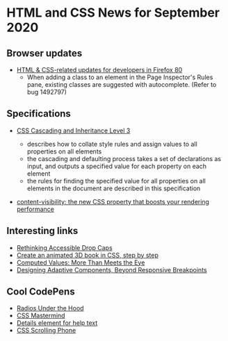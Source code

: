 # HTML and CSS News for September 2020

## Browser updates

- [HTML & CSS-related updates for developers in Firefox 80](https://developer.mozilla.org/en-US/docs/Mozilla/Firefox/Releases/80)
    - When adding a class to an element in the Page Inspector's Rules pane, existing classes are suggested with autocomplete. (Refer to bug 1492797)

## Specifications

- [CSS Cascading and Inheritance Level 3](https://www.w3.org/TR/css-cascade-3/)
    + describes how to collate style rules and assign values to all properties on all elements
    + the cascading and defaulting process takes a set of declarations as input, and outputs a specified value for each property on each element
    + the rules for finding the specified value for all properties on all elements in the document are described in this specification

- [content-visibility: the new CSS property that boosts your rendering performance](https://web.dev/content-visibility/)

## Interesting links

- [Rethinking Accessible Drop Caps](https://justingagne.design/words/rethinking-accessible-drop-caps/)
- [Create an animated 3D book in CSS, step by step](https://scastiel.dev/posts/2020-07-23-animated-3d-book-css/)
- [Computed Values: More Than Meets the Eye](https://css-tricks.com/computed-values-more-than-meets-the-eye/)
- [Designing Adaptive Components, Beyond Responsive Breakpoints](https://stephaniewalter.design/blog/designing-adaptive-components-beyond-responsive-breakpoints/)

## Cool CodePens

- [Radios Under the Hood](https://codepen.io/jkantner/pen/RwaWZyK)
- [CSS Mastermind](https://codepen.io/alvaromontoro/pen/YzwbgwE)
- [Details element for help text](https://codepen.io/NielsVoogt/pen/PoZqzGx)
- [CSS Scrolling Phone](https://codepen.io/Octavector/pen/jOqExNp)
